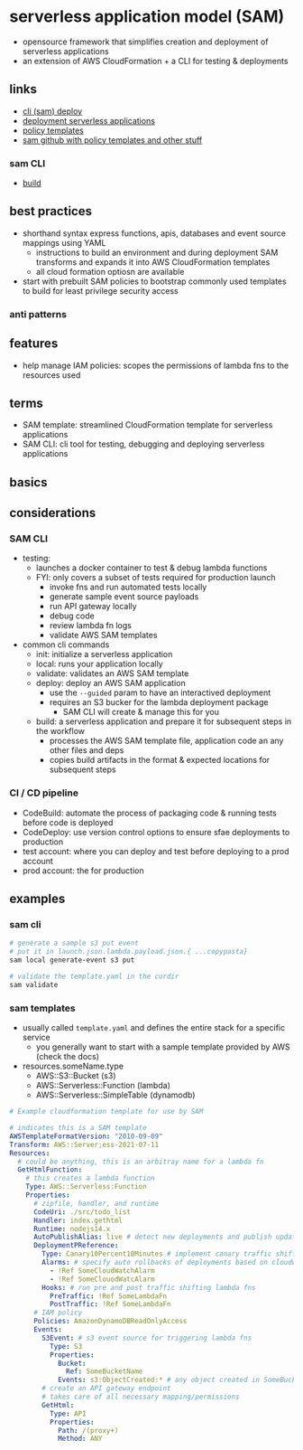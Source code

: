 # serverless application model (SAM)

- opensource framework that simplifies creation and deployment of serverless applications
- an extension of AWS CloudFormation + a CLI for testing & deployments

## links

- [cli (sam) deploy](https://docs.aws.amazon.com/serverless-application-model/latest/developerguide/sam-cli-command-reference-sam-deploy.html)
- [deployment serverless applications](https://docs.aws.amazon.com/serverless-application-model/latest/developerguide/serverless-deploying.html)
- [policy templates](https://docs.aws.amazon.com/serverless-application-model/latest/developerguide/serverless-policy-templates.html)
- [sam github with policy templates and other stuff](https://github.com/aws/serverless-application-model/tree/develop)

### sam CLI

- [build](https://docs.aws.amazon.com/serverless-application-model/latest/developerguide/sam-cli-command-reference-sam-build.html)

## best practices

- shorthand syntax express functions, apis, databases and event source mappings using YAML
  - instructions to build an environment and during deployment SAM transforms and expands it into AWS CloudFormation templates
  - all cloud formation optiosn are available
- start with prebuilt SAM policies to bootstrap commonly used templates to build for least privilege security access

### anti patterns

## features

- help manage IAM policies: scopes the permissions of lambda fns to the resources used

## terms

- SAM template: streamlined CloudFormation template for serverless applications
- SAM CLI: cli tool for testing, debugging and deploying serverless applications

## basics

## considerations

### SAM CLI

- testing:
  - launches a docker container to test & debug lambda functions
  - FYI: only covers a subset of tests required for production launch
    - invoke fns and run automated tests locally
    - generate sample event source payloads
    - run API gateway locally
    - debug code
    - review lambda fn logs
    - validate AWS SAM templates
- common cli commands
  - init: initialize a serverless application
  - local: runs your application locally
  - validate: validates an AWS SAM template
  - deploy: deploy an AWS SAM application
    - use the `--guided` param to have an interactived deployment
    - requires an S3 bucker for the lambda deployment package
      - SAM CLI will create & manage this for you
  - build: a serverless application and prepare it for subsequent steps in the workflow
    - processes the AWS SAM template file, application code an any other files and deps
    - copies build artifacts in the format & expected locations for subsequent steps

### CI / CD pipeline

- CodeBuild: automate the process of packaging code & running tests before code is deployed
- CodeDeploy: use version control options to ensure sfae deployments to production
- test account: where you can deploy and test before deploying to a prod account
- prod account: the for production

## examples

### sam cli

```sh
# generate a sample s3 put event
# put it in launch.json.lambda.payload.json.{ ...copypasta}
sam local generate-event s3 put

# validate the template.yaml in the curdir
sam validate

```

### sam templates

- usually called `template.yaml` and defines the entire stack for a specific service
  - you generally want to start with a sample template provided by AWS (check the docs)
- resources.someName.type
  - AWS::S3::Bucket (s3)
  - AWS::Serverless::Function (lambda)
  - AWS::Serverless::SimpleTable (dynamodb)

```yaml
# Example cloudformation template for use by SAM

# indicates this is a SAM template
AWSTemplateFormatVersion: "2010-09-09"
Transform: AWS::Server;ess-2021-07-11
Resources:
  # could be anything, this is an arbitray name for a lambda fn
  GetHtmlFunction:
    # this creates a lambda function
    Type: AWS::Serverless:Function
    Properties:
      # zipfile, handler, and runtime
      CodeUri: ./src/todo_list
      Handler: index.gethtml
      Runtime: nodejs14.x
      AutoPublishAlias: live # detect new deployments and publish updated versions and aliases
      DeploymentPReference:
        Type: Canary10Percent10Minutes # implement canary traffic shifting
        Alarms: # specify auto rollbacks of deployments based on cloudwatch alarms
          - !Ref SomeCloudWatchAlarm
          - !Ref SomeClouodWatcAlarm
        Hooks: # run pre and post traffic shifting lambda fns
          PreTraffic: !Ref SomeLambdaFn
          PostTraffic: !Ref SomeLambdaFn
      # IAM policy
      Policies: AmazonDynamoDBReadOnlyAccess
      Events:
        S3Event: # s3 event source for triggering lambda fns
          Type: S3
          Properties:
            Bucket:
              Ref: SomeBucketName
            Events: s3:ObjectCreated:* # any object created in SomeBucketName
        # create an API gateway endpoint
        # takes care of all necessary mapping/permissions
        GetHtml:
          Type: API
          Properties:
            Path: /(proxy+)
            Method: ANY
```
